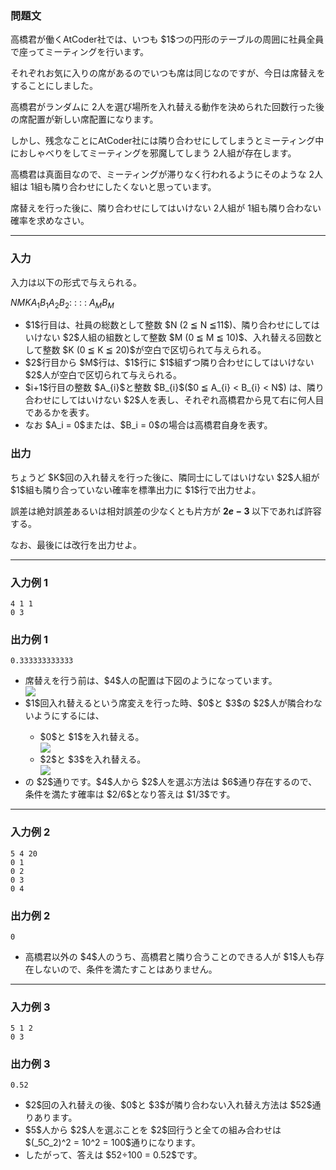 
<div>

<div>

### **問題文**

<section>
高橋君が働くAtCoder社では、いつも $1$つの円形のテーブルの周囲に社員全員で座ってミーティングを行います。

それぞれお気に入りの席があるのでいつも席は同じなのですが、今日は席替えをすることにしました。

高橋君がランダムに $2$人を選び場所を入れ替える動作を決められた回数行った後の席配置が新しい席配置になります。

しかし、残念なことにAtCoder社には隣り合わせにしてしまうとミーティング中におしゃべりをしてミーティングを邪魔してしまう $2$人組が存在します。

高橋君は真面目なので、ミーティングが滞りなく行われるようにそのような $2$人組は $1$組も隣り合わせにしたくないと思っています。

席替えを行った後に、隣り合わせにしてはいけない $2$人組が $1$組も隣り合わない確率を求めなさい。

</section>

</div>

---

<div>

<div>

### **入力**

<section>
入力は以下の形式で与えられる。

<div>

$N$$M$$K$$A_{1}$$B_{1}$$A_{2}$$B_{2}$: :
: :
$A_{M}$$B_{M}$
</div>

<ul>

<li>
$1$行目は、社員の総数として整数 $N (2 ≦ N ≦11$)、隣り合わせにしてはいけない $2$人組の組数として整数 $M (0 ≦ M ≦ 10)$、入れ替える回数として整数 $K (0 ≦ K ≦ 20)$が空白で区切られて与えられる。
</li>

<li>
$2$行目から $M$行は、$1$行に $1$組ずつ隣り合わせにしてはいけない $2$人が空白で区切られて与えられる。
</li>

<li>
$i+1$行目の整数 $A_{i}$と整数 $B_{i}$($0 ≦ A_{i} < B_{i} < N$) は、隣り合わせにしてはいけない $2$人を表し、それぞれ高橋君から見て右に何人目であるかを表す。
	
</li>

<li>
なお $A_i = 0$または、$B_i = 0$の場合は高橋君自身を表す。
</li>

</ul>

</section>

</div>

<div>

### **出力**

<section>
ちょうど $K$回の入れ替えを行った後に、隣同士にしてはいけない $2$人組が $1$組も隣り合っていない確率を標準出力に $1$行で出力せよ。

誤差は絶対誤差あるいは相対誤差の少なくとも片方が 
<b>
$2e−3$
</b>
以下であれば許容する。

なお、最後には改行を出力せよ。

</section>

</div>

</div>

---

<div>

### **入力例 1**

<section>

```
4 1 1
0 3
```

</section>

</div>

<div>

### **出力例 1**

<section>

```
0.333333333333
```

<ul>

<li>
席替えを行う前は、$4$人の配置は下図のようになっています。
</li>

<div>

<img src="https://atcoder.jp/img/arc/003/4_1.png">

</img>

</div>

<li>
$1$回入れ替えるという席変えを行った時、$0$と $3$の $2$人が隣合わないようにするには、
</li>

<ul>

<li>
$0$と $1$を入れ替える。
</li>

<div>

<img src="https://atcoder.jp/img/arc/003/4_2.png">

</img>

</div>

<li>
$2$と $3$を入れ替える。
</li>

<div>

<img src="https://atcoder.jp/img/arc/003/4_3.png">

</img>

</div>

</ul>

<li>
の $2$通りです。$4$人から $2$人を選ぶ方法は $6$通り存在するので、条件を満たす確率は $2/6$となり答えは $1/3$です。
</li>

</ul>

</section>

</div>

---

<div>

### **入力例 2**

<section>

```
5 4 20
0 1
0 2
0 3
0 4
```

</section>

</div>

<div>

### **出力例 2**

<section>

```
0
```

<ul>

<li>
高橋君以外の $4$人のうち、高橋君と隣り合うことのできる人が $1$人も存在しないので、条件を満たすことはありません。
</li>

</ul>

</section>

</div>

---

<div>

### **入力例 3**

<section>

```
5 1 2
0 3
```

</section>

</div>

<div>

### **出力例 3**

<section>

```
0.52
```

<ul>

<li>
$2$回の入れ替えの後、$0$と $3$が隣り合わない入れ替え方法は $52$通りあります。
</li>

<li>
$5$人から $2$人を選ぶことを $2$回行うと全ての組み合わせは $(_5C_2)^2 = 10^2 = 100$通りになります。
</li>

<li>
したがって、答えは $52÷100 = 0.52$です。
</li>

</ul>

</section>

</div>

</div>
